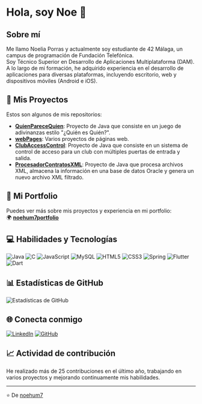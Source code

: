# Hola, soy Noe 👋

## Sobre mí
Me llamo Noelia Porras y actualmente soy estudiante de 42 Málaga, un campus de programación de Fundación Telefónica.  
Soy Técnico Superior en Desarrollo de Aplicaciones Multiplataforma (DAM).  
A lo largo de mi formación, he adquirido experiencia en el desarrollo de aplicaciones para diversas plataformas, incluyendo escritorio, web y dispositivos móviles (Android e iOS).

## 🔭 Mis Proyectos
Estos son algunos de mis repositorios:

- **[QuienPareceQuien](https://github.com/noehum7/QuienPareceQuien)**: Proyecto de Java que consiste en un juego de adivinanzas estilo "¿Quién es Quién?".
- **[webPages](https://github.com/noehum7/webPages)**: Varios proyectos de páginas web.
- **[ClubAccessControl](https://github.com/noehum7/ClubAccessControl)**: Proyecto de Java que consiste en un sistema de control de acceso para un club con múltiples puertas de entrada y salida.
- **[ProcesadorContratosXML](https://github.com/noehum7/ProcesadorContratosXML)**: Proyecto de Java que procesa archivos XML, almacena la información en una base de datos Oracle y genera un nuevo archivo XML filtrado.

## 💼 Mi Portfolio
Puedes ver más sobre mis proyectos y experiencia en mi portfolio:  
🌍 **[noehum7portfolio](https://noehum7portfolio.vercel.app/)**  

## 💻 Habilidades y Tecnologías
![Java](https://img.shields.io/badge/Java-ED8B00?style=for-the-badge&logo=openjdk&logoColor=white)
![C](https://img.shields.io/badge/C-00599C?style=for-the-badge&logo=c&logoColor=white)
![JavaScript](https://img.shields.io/badge/JavaScript-323330?style=for-the-badge&logo=javascript&logoColor=F7DF1E)
![MySQL](https://img.shields.io/badge/MySQL-00000F?style=for-the-badge&logo=mysql&logoColor=white)
![HTML5](https://img.shields.io/badge/HTML5-E34F26?style=for-the-badge&logo=html5&logoColor=white)
![CSS3](https://img.shields.io/badge/CSS3-1572B6?style=for-the-badge&logo=css3&logoColor=white)
![Spring](https://img.shields.io/badge/Spring-6DB33F?style=for-the-badge&logo=spring&logoColor=white)
![Flutter](https://img.shields.io/badge/Flutter-02569B?style=for-the-badge&logo=flutter&logoColor=white)
![Dart](https://img.shields.io/badge/Dart-0175C2?style=for-the-badge&logo=dart&logoColor=white)

## 📊 Estadísticas de GitHub
![Estadísticas de GitHub](https://github-readme-stats.vercel.app/api?username=noehum7&show_icons=true&theme=radical&locale=es)

## 🌐 Conecta conmigo
[![LinkedIn](https://img.shields.io/badge/LinkedIn-0077B5?style=for-the-badge&logo=linkedin&logoColor=white)](https://www.linkedin.com/in/noelia-porras-rama-82262313b/)
[![GitHub](https://img.shields.io/badge/GitHub-100000?style=for-the-badge&logo=github&logoColor=white)](https://github.com/noehum7)

## 📈 Actividad de contribución
He realizado más de 25 contribuciones en el último año, trabajando en varios proyectos y mejorando continuamente mis habilidades.

---

⭐️ De [noehum7](https://github.com/noehum7)
